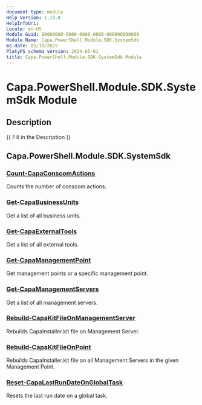 ```yaml
---
document type: module
Help Version: 1.15.0
HelpInfoUri: 
Locale: en-US
Module Guid: 00000000-0000-0000-0000-000000000000
Module Name: Capa.PowerShell.Module.SDK.SystemSdk
ms.date: 05/10/2025
PlatyPS schema version: 2024-05-01
title: Capa.PowerShell.Module.SDK.SystemSdk Module
---
```


# Capa.PowerShell.Module.SDK.SystemSdk Module

## Description

{{ Fill in the Description }}

## Capa.PowerShell.Module.SDK.SystemSdk

### [Count-CapaConscomActions](Count-CapaConscomActions.md)

Counts the number of conscom actions.

### [Get-CapaBusinessUnits](Get-CapaBusinessUnits.md)

Get a list of all business units.

### [Get-CapaExternalTools](Get-CapaExternalTools.md)

Get a list of all external tools.

### [Get-CapaManagementPoint](Get-CapaManagementPoint.md)

Get management points or a specific management point.

### [Get-CapaManagementServers](Get-CapaManagementServers.md)

Get a list of all management servers.

### [Rebuild-CapaKitFileOnManagementServer](Rebuild-CapaKitFileOnManagementServer.md)

Rebuilds CapaInstaller.kit file on Management Server.

### [Rebuild-CapaKitFileOnPoint](Rebuild-CapaKitFileOnPoint.md)

Rebuilds CapaInstaller.kit file on all Management Servers in the given Management Point.

### [Reset-CapaLastRunDateOnGlobalTask](Reset-CapaLastRunDateOnGlobalTask.md)

Resets the last run date on a global task.


